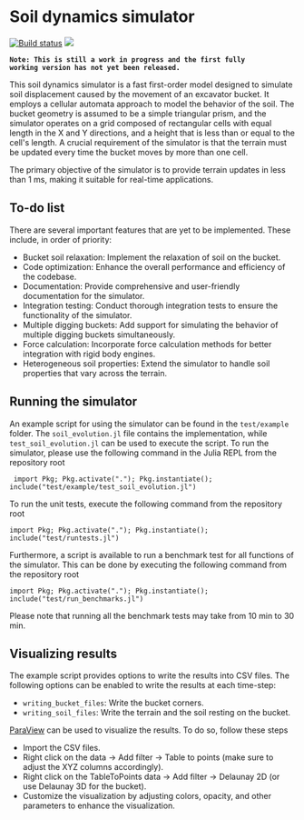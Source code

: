 # Soil dynamics simulator

[![Build status](https://github.com/KennyVilella/soil_dynamics_julia/workflows/CI/badge.svg)](https://github.com/KennyVilella/soil_dynamics_julia/actions)
[![](https://img.shields.io/badge/docs-main-blue.svg)][docs-main]


<code><b>Note:
This is still a work in progress and the first fully working version has not yet been released.</b></code>

This soil dynamics simulator is a fast first-order model designed to simulate soil displacement caused by the movement of an excavator bucket.
It employs a cellular automata approach to model the behavior of the soil.
The bucket geometry is assumed to be a simple triangular prism, and the simulator operates on a grid composed of rectangular cells with equal length in the X and Y directions, and a height that is less than or equal to the cell's length.
A crucial requirement of the simulator is that the terrain must be updated every time the bucket moves by more than one cell.

The primary objective of the simulator is to provide terrain updates in less than 1 ms, making it suitable for real-time applications.

## To-do list

There are several important features that are yet to be implemented.
These include, in order of priority:

- Bucket soil relaxation: Implement the relaxation of soil on the bucket.
- Code optimization: Enhance the overall performance and efficiency of the codebase.
- Documentation: Provide comprehensive and user-friendly documentation for the simulator.
- Integration testing: Conduct thorough integration tests to ensure the functionality of the simulator.
- Multiple digging buckets: Add support for simulating the behavior of multiple digging buckets simultaneously.
- Force calculation: Incorporate force calculation methods for better integration with rigid body engines.
- Heterogeneous soil properties: Extend the simulator to handle soil properties that vary across the terrain.

## Running the simulator

An example script for using the simulator can be found in the `test/example` folder.
The `soil_evolution.jl` file contains the implementation, while `test_soil_evolution.jl` can be used to execute the script.
To run the simulator, please use the following command in the Julia REPL from the repository root
```
 import Pkg; Pkg.activate("."); Pkg.instantiate(); include("test/example/test_soil_evolution.jl")
```

To run the unit tests, execute the following command from the repository root
```
import Pkg; Pkg.activate("."); Pkg.instantiate(); include("test/runtests.jl")
```

Furthermore, a script is available to run a benchmark test for all functions of the simulator.
This can be done by executing the following command from the repository root
```
import Pkg; Pkg.activate("."); Pkg.instantiate(); include("test/run_benchmarks.jl")
```
Please note that running all the benchmark tests may take from 10 min to 30 min.

## Visualizing results

The example script provides options to write the results into CSV files.
The following options can be enabled to write the results at each time-step:
- `writing_bucket_files`: Write the bucket corners.
- `writing_soil_files`: Write the terrain and the soil resting on the bucket.

[ParaView][] can be used to visualize the results.
To do so, follow these steps
- Import the CSV files.
- Right click on the data -> Add filter -> Table to points (make sure to adjust the XYZ columns accordingly).
- Right click on the TableToPoints data -> Add filter -> Delaunay 2D (or use Delaunay 3D for the bucket).
- Customize the visualization by adjusting colors, opacity, and other parameters to enhance the visualization.

[docs-main]: https://kennyvilella.github.io/soil_dynamics_julia/
[ParaView]: https://www.paraview.org
